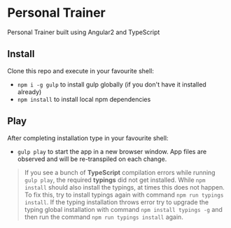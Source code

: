 # Personal Trainer

Personal Trainer built using Angular2 and TypeScript

## Install

Clone this repo and execute in your favourite shell:

* `npm i -g gulp` to install gulp globally (if you don't have it installed already)
* `npm install` to install local npm dependencies

## Play

After completing installation type in your favourite shell:

* `gulp play` to start the app in a new browser window. App files are observed and will be re-transpiled on each change.

> If you see a bunch of **TypeScript** compilation errors while running `gulp play`, the required **typings** did not get installed.  While `npm install` should also install the typings, at times this does not happen. 
> To fix this, try to install typings again with command `npm run typings install`. 
> If the typing installation throws error try to upgrade the typing global installation with command `npm install typings -g` and then run the command `npm run typings install` again.

